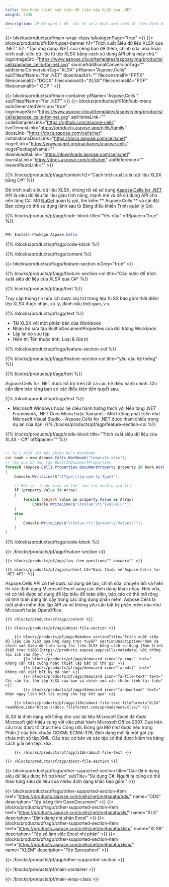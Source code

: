 ```yaml
---
title: Xem hoặc chỉnh sửa siêu dữ liệu tệp XLSX qua .NET 
weight: 3430

description: C# mã nguồn để chỉnh sửa hoặc xem siêu dữ liệu định dạng XLSX trên Nền tảng .NET Framework, .NET Core Mono hoặc Xamarin.
---
```

{{< blocks/products/pf/main-wrap-class isAutogenPage="true" >}}
{{< blocks/products/pf/i18n/upper-banner h1="Trích xuất Siêu dữ liệu XLSX qua .NET" h2="Tạo ứng dụng .NET của riêng bạn để thêm, chỉnh sửa, xóa hoặc trích xuất siêu dữ liệu từ tệp XLSX bằng cách sử dụng API phía máy chủ." logoImageSrc="https://www.aspose.cloud/templates/aspose/img/products/cells/aspose_cells-for-net.svg" sourceAdditionalConversionTag="" additionalConversionTag="XLSX" pfName="Aspose.Cells" subTitlepfName="for .NET" downloadUrl="" fileiconsmall1="PPTX" fileiconsmall2="DOCX" fileiconsmall3="XLSX" fileiconsmall4="PDF" fileiconsmall5=" ODP " >}}

{{< blocks/products/pf/main-container pfName="Aspose.Cells " subTitlepfName="for .NET" >}}
{{< blocks/products/pf/i18n/sub-menu autoGeneratedVersion="true" logoImageSrc="https://www.aspose.cloud/templates/aspose/img/products/cells/aspose_cells-for-net.svg" apiHomeLink="" codeSamplesLink="https://github.com/aspose-cells" liveDemosLink="https://products.aspose.app/cells/family" docsLink="https://docs.aspose.com/cells/net" installationsDocsLink="https://docs.aspose.com/cells/net" nugetLink="https://www.nuget.org/packages/aspose.cells" nugetPackageName="" downloadAsLink="https://downloads.aspose.com/cells/net" learnAsLink="https://docs.aspose.com/cells/net" apiReference="" mavenRepoLink="" >}}

{{% blocks/products/pf/agp/content h2="Cách trích xuất siêu dữ liệu XLSX bằng C#" %}}

 Để trích xuất siêu dữ liệu XLSX, chúng tôi sẽ sử dụng
 [Aspose.Cells for .NET](https://products.aspose.com/cells/net) 
 API là siêu dữ liệu tài liệu giàu tính năng, mạnh mẽ và dễ sử dụng API cho nền tảng C#. Mở
 [NuGet](https://www.nuget.org/packages/aspose.cells) 
 quản lý gói, tìm kiếm
 ** Aspose.Cells ** 
 và cài đặt. Bạn cũng có thể sử dụng lệnh sau từ Bảng điều khiển Trình quản lý Gói.

{{% blocks/products/pf/agp/code-block title="Yêu cầu" offSpacer="true" %}}

```cs

PM> Install-Package Aspose.Cells


```

{{% /blocks/products/pf/agp/code-block %}}

{{% /blocks/products/pf/agp/content %}}

{{< blocks/products/pf/agp/feature-section isGrey="true" >}}

{{% blocks/products/pf/agp/feature-section-col title="Các bước để trích xuất siêu dữ liệu của XLSX qua C#" %}}

{{% blocks/products/pf/agp/text %}}

 Truy cập thông tin hữu ích được lưu trữ trong tệp XLSX bao gồm thời điểm tệp XLSX được nhận, xử lý, đánh dấu thời gian, v.v.

{{% /blocks/products/pf/agp/text %}}

+ Tải XLSX với một phiên bản của Workbook
+ Nhận bộ sưu tập BuiltInDocumentProperties của đối tượng Workbook
+ Lặp lại bộ sưu tập
+ Hiển thị Tên thuộc tính, Loại & Giá trị

{{% /blocks/products/pf/agp/feature-section-col %}}

{{% blocks/products/pf/agp/feature-section-col title="yêu cầu hệ thống" %}}

{{% blocks/products/pf/agp/text %}}

 Aspose.Cells for .NET được hỗ trợ trên tất cả các hệ điều hành chính. Chỉ cần đảm bảo rằng bạn có các điều kiện tiên quyết sau.

{{% /blocks/products/pf/agp/text %}}

- Microsoft Windows hoặc hệ điều hành tương thích với Nền tảng .NET Framework, .NET Core Mono hoặc Xamarin.- Môi trường phát triển như Microsoft Visual Studio.- Aspose.Cells for .NET được tham chiếu trong dự án của bạn.
{{% /blocks/products/pf/agp/feature-section-col %}}

{{% blocks/products/pf/agp/code-block title="Trích xuất siêu dữ liệu của XLSX - C#" offSpacer="" %}}

```cs

// tải XLSX với một phiên bản Workbook
var book = new Aspose.Cells.Workbook("template.xlsx");
// lặp qua bộ sưu tập BuiltInDocumentProperties
foreach (Aspose.Cells.Properties.DocumentProperty property in book.Worksheets.BuiltInDocumentProperties)
{
    Console.WriteLine($"\tType:\t{property.Type}");

    // Một số thuộc tính có thể lưu trữ nhiều giá trị
    if (property.Value is Array)
    {
        foreach (object value in property.Value as Array)
            Console.WriteLine($"\tValue:\t\"{value}\"");
    }
    else
    {
        Console.WriteLine($"\tValue:\t\"{property.Value}\"");
    }
}  


```

{{% /blocks/products/pf/agp/code-block %}}

{{< /blocks/products/pf/agp/feature-section >}}

    {{< blocks/products/pf/agp/faq-item question="" answer="" >}}
 

<!-- aboutfile Starts -->

    {{% blocks/products/pf/agp/content h2="Giới thiệu về Aspose.Cells for .NET API" %}}

 Aspose.Cells API có thể được sử dụng để tạo, chỉnh sửa, chuyển đổi và hiển thị các định dạng Microsoft Excel sang các định dạng khác nhau. Hơn nữa, nó có thể được sử dụng để lập biểu đồ toàn diện, báo cáo có thể mở rộng và tính toán đáng tin cậy trong các ứng dụng phần mềm. Aspose.Cells là một phần mềm độc lập API và nó không yêu cầu bất kỳ phần mềm nào như Microsoft hoặc OpenOffice.  



    {{% /blocks/products/pf/agp/content %}}

    {{< blocks/products/pf/agp/about-file-section >}}

        {{< blocks/products/pf/agp/demobox sectionTitle="Trích xuất siêu dữ liệu của XLSX qua ứng dụng trực tuyến" sectionDescription="Xem và chỉnh sửa Siêu dữ liệu sang tài liệu XLSX bằng cách sử dụng [Bản trình diễn trực tiếp](https://products.aspose.app/cells/metadata) với những lợi ích sau đây." >}}
            {{< blocks/products/pf/agp/democard icon="fa-cogs" text=" Không cần tải xuống hoặc thiết lập bất cứ thứ gì" >}}
            {{< blocks/products/pf/agp/democard icon="fa-edit" text=" Không cần viết bất kỳ mã nào" >}}
            {{< blocks/products/pf/agp/democard icon="fa-file-text" text=" Chỉ cần tải lên tệp XLSX của bạn và chỉnh sửa các thuộc tính tài liệu" >}}
            {{< blocks/products/pf/agp/democard icon="fa-download" text=" Nhận ngay liên kết tải xuống cho tệp kết quả" >}}

        {{< blocks/products/pf/agp/i18n/about-file-text fileFormat="XLSX" readMoreLink="https://docs.fileformat.com/spreadsheet/xlsx/" >}}
XLSX là định dạng nổi tiếng cho các tài liệu Microsoft Excel đã được Microsoft giới thiệu cùng với việc phát hành Microsoft Office 2007. Dựa trên cấu trúc được tổ chức theo Công ước Đóng gói Mở như được nêu trong Phần 2 của tiêu chuẩn OOXML ECMA-376, định dạng mới là một gói zip chứa một số tệp XML. Cấu trúc cơ bản và các tệp có thể được kiểm tra bằng cách giải nén tệp .xlsx.

        {{< /blocks/products/pf/agp/i18n/about-file-text >}}

    {{< /blocks/products/pf/agp/about-file-section >}}

<!-- aboutfile Ends -->

{{< blocks/products/pf/agp/other-supported-section title="Các định dạng siêu dữ liệu được hỗ trợ khác" subTitle="Sử dụng C#, Người ta cũng có thể thao túng siêu dữ liệu của nhiều định dạng khác bao gồm." >}}

{{< blocks/products/pf/agp/other-supported-section-item href="https://products.aspose.com/cells/net/metadata/ods/" name="ODS" description="Tệp bảng tính OpenDocument" >}}
{{< blocks/products/pf/agp/other-supported-section-item href="https://products.aspose.com/cells/net/metadata/xls/" name="XLS" description="Định dạng nhị phân Excel" >}}
{{< blocks/products/pf/agp/other-supported-section-item href="https://products.aspose.com/cells/net/metadata/xlsb/" name="XLSB" description="Tệp sổ làm việc Excel nhị phân" >}}
{{< blocks/products/pf/agp/other-supported-section-item href="https://products.aspose.com/cells/net/metadata/xlsm/" name="XLSM" description="Tệp Spreasheet" >}}

{{< /blocks/products/pf/agp/other-supported-section >}}

{{< /blocks/products/pf/main-container >}}
    
{{< /blocks/products/pf/main-wrap-class >}}
